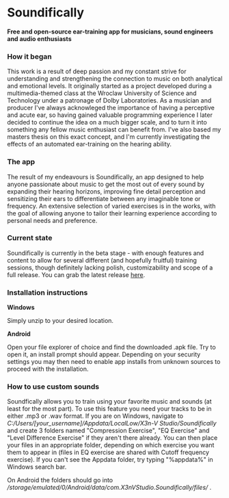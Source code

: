 # Soundifically
**Free and open-source ear-training app for musicians, sound engineers and audio enthusiasts**



### How it began
This work is a result of deep passion and my constant strive for understanding and strengthening the connection to music on both analytical and emotional levels. It originally started as a project developed during a multimedia-themed class at the Wroclaw University of Science and Technology under a patronage of Dolby Laboratories. As a musician and producer I've always acknowleged the importance of having a perceptive and acute ear, so having gained valuable programming experience I later decided to continue the idea on a much bigger scale, and to turn it into something any fellow music enthusiast can benefit from. 
I've also based my masters thesis on this exact concept, and I'm currently investigating the effects of an automated ear-training on the hearing ability.



### The app
The result of my endeavours is Soundifically, an app designed to help anyone passionate about music to get the most out of every sound by expanding their hearing horizons, improving fine detail perception and sensitizing their ears to differentiate between any imaginable tone or frequency.
An extensive selection of varied exercises is in the works, with the goal of allowing anyone to tailor their learning experience according to personal needs and preference.



### Current state
Soundifically is currently in the beta stage - with enough features and content to allow for several different (and hopefully fruitful) training sessions, though definitely lacking polish, customizability and scope of a full release. You can grab the latest release [here](https://github.com/Xenvy/Soundifically/releases/tag/v0.4.0-beta).



### Installation instructions

**Windows**

Simply unzip to your desired location.

**Android**

Open your file explorer of choice and find the downloaded .apk file. Try to open it, an install prompt should appear. Depending on your security settings you may then need to enable app installs from unknown sources to proceed with the installation.



### How to use custom sounds
Soundfically allows you to train using your favorite music and sounds (at least for the most part). To use this feature you need your tracks to be in either .mp3 or .wav format.
If you are on Windows, navigate to *C:/Users/[your_username]/Appdata/LocalLow/X3n-V Studio/Soundifically* and create 3 folders named "Compression Exercise", "EQ Exercise" and "Level Difference Exercise" if they aren't there already. You can then place your files in an appropriate folder, depending on which exercise you want them to appear in (files in EQ exercise are shared with Cutoff frequency exercise). If you can't see the Appdata folder, try typing "%appdata%" in Windows search bar.

On Android the folders should go into  */storage/emulated/0/Android/data/com.X3nVStudio.Soundifically/files/* .

